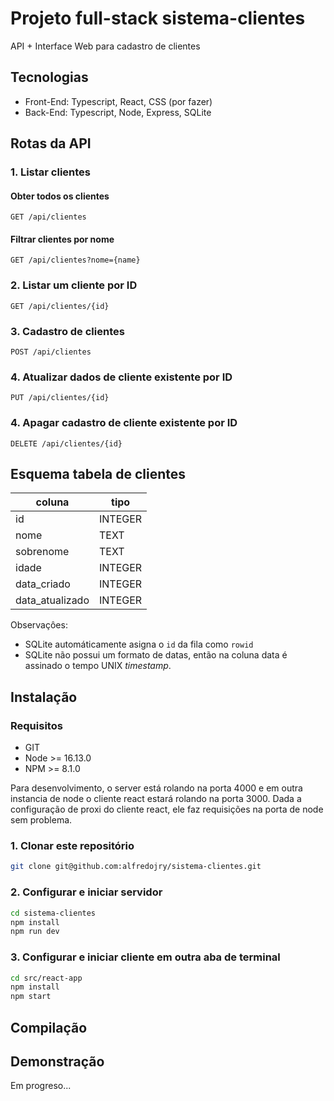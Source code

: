 # Projeto full-stack sistema-clientes

API + Interface Web para cadastro de clientes

## Tecnologias

* Front-End: Typescript, React, CSS (por fazer)
* Back-End: Typescript, Node, Express, SQLite

## Rotas da API

### 1. Listar clientes

#### Obter todos os clientes

```
GET /api/clientes
```

#### Filtrar clientes por nome

```
GET /api/clientes?nome={name}
```

### 2. Listar um cliente por ID

```
GET /api/clientes/{id}
```

### 3. Cadastro de clientes

```
POST /api/clientes
```

### 4. Atualizar dados de cliente existente por ID

```
PUT /api/clientes/{id}
```

### 4. Apagar cadastro de cliente existente por ID

```
DELETE /api/clientes/{id}
```

## Esquema tabela de clientes

| coluna | tipo |
| - | - |
| id | INTEGER |
| nome | TEXT |
| sobrenome | TEXT |
| idade | INTEGER |
| data_criado | INTEGER |
| data_atualizado | INTEGER |

Observaçôes:

* SQLite automáticamente asigna o `id` da fila como `rowid`
* SQLite não possui um formato de datas, então na coluna data é assinado o tempo UNIX _timestamp_.

## Instalação

### Requisitos
* GIT
* Node >= 16.13.0
* NPM >= 8.1.0

Para desenvolvimento, o server está rolando na porta 4000 e em outra instancia de node o cliente react estará rolando na porta 3000.
Dada a configuração de proxi do cliente react, ele faz requisições na porta de node sem problema.

### 1. Clonar este repositório

```sh
git clone git@github.com:alfredojry/sistema-clientes.git
```

### 2. Configurar e iniciar servidor

```sh
cd sistema-clientes
npm install
npm run dev
```

### 3. Configurar e iniciar cliente em outra aba de terminal

```sh
cd src/react-app
npm install
npm start
```

## Compilação

## Demonstração
Em progreso...

